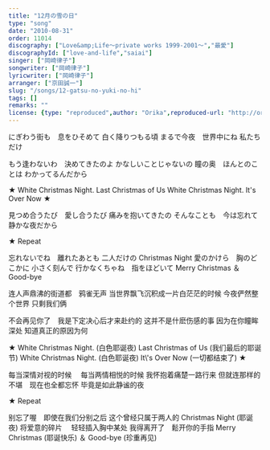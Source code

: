 ```yaml
---
title: "12月の雪の日"
type: "song"
date: "2010-08-31"
order: 11014
discography: ["Love&amp;Life〜private works 1999-2001〜","最愛"]
discographyId: ["love-and-life","saiai"]
singer: ["岡崎律子"]
songwriter: ["岡崎律子"]
lyricwriter: ["岡崎律子"]
arranger: ["京田誠一"]
slug: "/songs/12-gatsu-no-yuki-no-hi"
tags: []
remarks: ""
license: {type: "reproduced",author: "Orika",reproduced-url: "http://orikamushi.myweb.hinet.net/",reproduced-website: "織歌蟲網站"}
---
```


にぎわう街も　息をひそめて 
白く降りつもる頃 
まるで今夜　世界中にね 
私たちだけ 

もう逢わないわ　決めてきたのよ 
かなしいことじゃないの 
瞳の奥　ほんとのことは 
わかってるんだから 

★ White Christmas Night. 
Last Christmas of Us 
White Christmas Night. 
It\'s Over Now ★ 

見つめ合うたび　愛し合うたび 
痛みを抱いてきたの 
そんなことも　今は忘れて 
静かな夜だから 

★ Repeat 

忘れないでね　離れたあとも 
二人だけの Christmas Night 
愛のかけら　胸のどこかに 
小さく刻んで 
行かなくちゃね　指をほどいて 
Merry Christmas ＆ Good-bye

<!-- 翻译 -->

连人声鼎沸的街道都　鸦雀无声 
当世界飘飞沉积成一片白茫茫的时候 
今夜俨然整个世界 
只剩我们俩 

不会再见你了　我是下定决心后才来赴约的 
这并不是什麽伤感的事 
因为在你瞳眸深处 
知道真正的原因为何 

★ White Christmas Night. (白色耶诞夜) 
Last Christmas of Us (我们最后的耶诞节) 
White Christmas Night. (白色耶诞夜) 
It\\'s Over Now (一切都结束了) ★ 

每当深情对视的时候 　每当两情相悦的时候 
我怀抱着痛楚一路行来 
但就连那样的不堪　现在也全都忘怀 
毕竟是如此静谧的夜 

★ Repeat 

别忘了喔　即使在我们分别之后 
这个曾经只属于两人的 Christmas Night (耶诞夜) 
将爱意的碎片　 
轻轻插入胸中某处 
我得离开了　鬆开你的手指 
Merry Christmas (耶诞快乐) ＆ Good-bye (珍重再见)
